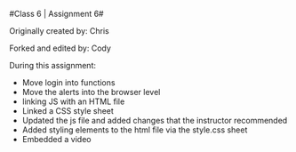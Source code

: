 #Class 6 | Assignment 6#

Originally created by: Chris

Forked and edited by: Cody

During this assignment:
- Move login into functions
- Move the alerts into the browser level
- linking JS with an HTML file
- Linked a CSS style sheet
- Updated the js file and added changes that the instructor recommended
- Added styling elements to the html file via the style.css sheet
- Embedded a video
